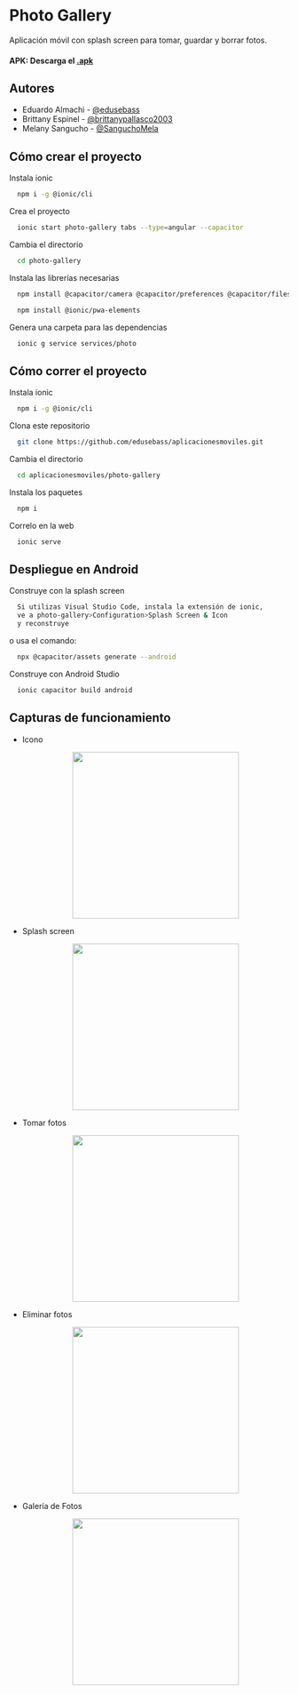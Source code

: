 # Photo Gallery

Aplicación móvil con splash screen para tomar, guardar y borrar fotos.

#### APK: Descarga el [.apk](photo-gallery/src/assets/app-debug.apk)

## Autores

- Eduardo Almachi - [@edusebass](https://github.com/edusebass)
- Brittany Espinel - [@brittanypallasco2003](https://github.com/brittanypallasco2003)
- Melany Sangucho - [@SanguchoMela](https://github.com/SanguchoMela)


## Cómo crear el proyecto

Instala ionic
```bash
  npm i -g @ionic/cli
```

Crea el proyecto
```bash
  ionic start photo-gallery tabs --type=angular --capacitor
```

Cambia el directorio
```bash
  cd photo-gallery
```

Instala las librerías necesarias
```bash
  npm install @capacitor/camera @capacitor/preferences @capacitor/filesystem
```
```bash
  npm install @ionic/pwa-elements
```

Genera una carpeta para las dependencias
```bash
  ionic g service services/photo
```

## Cómo correr el proyecto
Instala ionic
```bash
  npm i -g @ionic/cli
```

Clona este repositorio
```bash
  git clone https://github.com/edusebass/aplicacionesmoviles.git
```

Cambia el directorio
```bash
  cd aplicacionesmoviles/photo-gallery
```

Instala los paquetes
```bash
  npm i
```

Correlo en la web
```bash
  ionic serve
```

## Despliegue en Android

Construye con la splash screen
```bash
  Si utilizas Visual Studio Code, instala la extensión de ionic,
  ve a photo-gallery>Configuration>Splash Screen & Icon 
  y reconstruye
```
o usa el comando: 
```bash
  npx @capacitor/assets generate --android
```

Construye con Android Studio
```bash
  ionic capacitor build android
```

## Capturas de funcionamiento

- Icono
  <p align="center">
    <img src="./photo-gallery/src/assets/capturas/icon.jpg" width="300px">
  </p>

- Splash screen
  <p align="center">
    <img src="./photo-gallery/src/assets/capturas/splash_screen.jpg" width="300px">
  </p>

- Tomar fotos
  <p align="center">
    <img src="./photo-gallery/src/assets/capturas/tomar.jpg" width="300px">
  </p>

- Eliminar fotos
  <p align="center">
    <img src="./photo-gallery/src/assets/capturas/eliminar.jpg" width="300px">
  </p>

- Galería de Fotos
  <p align="center">
    <img src="./photo-gallery/src/assets/capturas/galeria.jpg" width="300px">
  </p>
